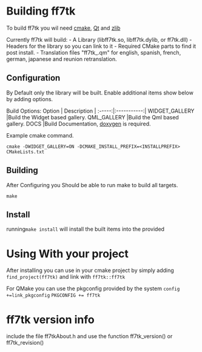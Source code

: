 # Building ff7tk
To build ff7tk you wil need [cmake], [Qt] and [zlib]

Currently ff7tk will build:
     - A Library (libff7tk.so, libff7tk.dylib, or ff7tk.dll)
     - Headers for the library so you can link to it
     - Required CMake parts to find it post install.
     - Translation files "ff7tk_<lang>.qm" for english, spanish, french, german, japanese and reunion retranslation.


## Configuration
By Default only the library will be built. Enable additional items show below by adding options.

Build Options:
Option | Description |
:-----:|:-----------:|
WIDGET_GALLERY |Build the Widget based gallery.
QML_GALLERY |Build the Qml based gallery.
DOCS |Build Documentation, [doxygen] is required.

Example cmake command.

`cmake -DWIDGET_GALLERY=ON -DCMAKE_INSTALL_PREFIX=<INSTALLPREFIX> CMakeLists.txt`

## Building
After Configuring you Should be able to run make to build all targets.

`make`

## Install
 running`make install` will install the built items into the provided <INSTALLPREFIX>

# Using With your project

After installing you can use in your cmake project by simply adding 
`find_project(ff7tk)`
and link with `ff7tk::ff7tk`

For QMake you can use the pkgconfig provided by the system
`config +=link_pkgconfig`
`PKGCONFIG += ff7tk`

# ff7tk version info
 include the file ff7tkAbout.h and use the function ff7tk_version() or ff7tk_revision()

[Qt]:https://www.qt.io
[doxygen]:http://www.stack.nl/~dimitri/doxygen/
[cmake]:https://cmake.org/
[zlib]:https://zlib.net/
